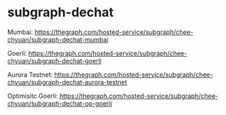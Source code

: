 # subgraph-dechat

Mumbai:
https://thegraph.com/hosted-service/subgraph/chee-chyuan/subgraph-dechat-mumbai

Goerli:
https://thegraph.com/hosted-service/subgraph/chee-chyuan/subgraph-dechat-goerli

Aurora Testnet:
https://thegraph.com/hosted-service/subgraph/chee-chyuan/subgraph-dechat-aurora-testnet

Optimisitc Goerli:
https://thegraph.com/hosted-service/subgraph/chee-chyuan/subgraph-dechat-op-goerli

